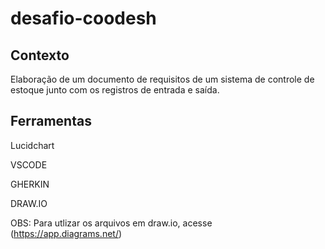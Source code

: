 # desafio-coodesh

## Contexto
Elaboração de um documento de requisitos de um sistema de controle de estoque junto com os registros de entrada e saída.

## Ferramentas
Lucidchart

VSCODE

GHERKIN

DRAW.IO

OBS: Para utlizar os arquivos em draw.io, acesse (https://app.diagrams.net/)



